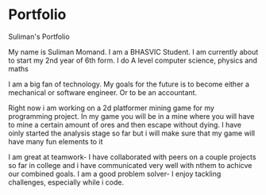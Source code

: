 # Portfolio
Suliman's Portfolio

My name is Suliman Momand. I am a BHASVIC Student. I am currently about to start my 2nd year of 6th form. I do A level computer science, physics and maths

I am a big fan of technology. My goals for the future is to become either a mechanical or software engineer. Or to be an accountant.

Right now i am working on a 2d platformer mining game for my programming project. In my game you will be in a mine where you will have to mine a certain amount of ores and then escape without dying. I have oinly started the analysis stage so far but i will make sure that my game will have many fun elements to it

I am great at teamwork- I have collaborated with peers on a couple projects so far in college and i have communicated very well with nthem to achicve our combined goals.
I am a good problem solver- I enjoy tackling challenges, especially while i code. 

